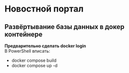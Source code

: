# Новостной портал 
## Развёртывание базы данных в докер контейнере   
**Предварительно сделать docker login**  
В PowerShell вписать: 
- docker compose build 
- docker compose up -d
